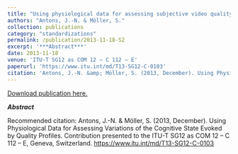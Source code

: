 ```yaml
---
title: "Using physiological data for assessing subjective video quality ratings"
authors: "Antons, J.-N. & Möller, S."
collection: publications
category: "standardizations"
permalink: /publication/2013-11-18-S2
excerpt: '***Abstract***'
date: 2013-11-18
venue: 'ITU-T SG12 as COM 12 – C 112 – E'
paperurl: 'https://www.itu.int/md/T13-SG12-C-0103'
citation: 'Antons, J.-N. &amp; Möller, S. (2013, December). Using Physiological Data for Assessing Variations of the Cognitive State Evoked by Quality Profiles. Contribution presented to the ITU-T SG12 as COM 12 – C 112 – E, Geneva, Switzerland. https://www.itu.int/md/T13-SG12-C-0103'
---
```


<a href='https://www.itu.int/md/T13-SG12-C-0103'>Download publication here.</a>

***Abstract***

Recommended citation: Antons, J.-N. & Möller, S. (2013, December). Using Physiological Data for Assessing Variations of the Cognitive State Evoked by Quality Profiles. Contribution presented to the ITU-T SG12 as COM 12 – C 112 – E, Geneva, Switzerland. https://www.itu.int/md/T13-SG12-C-0103